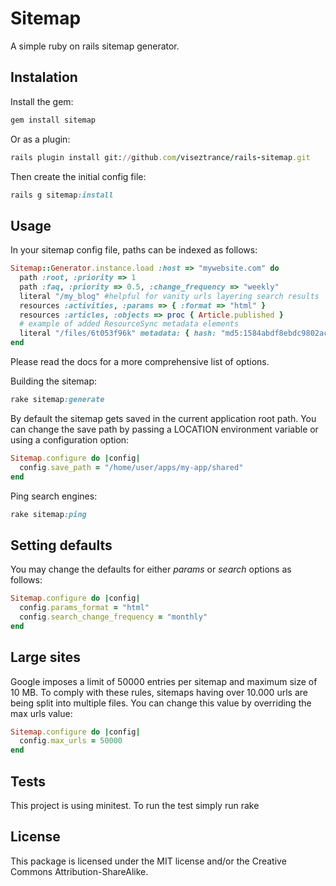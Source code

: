# Sitemap

A simple ruby on rails sitemap generator.

## Instalation

Install the gem:

```ruby
gem install sitemap
```

Or as a plugin:

```ruby
rails plugin install git://github.com/viseztrance/rails-sitemap.git
```

Then create the initial config file:

```ruby
rails g sitemap:install
```

## Usage

In your sitemap config file, paths can be indexed as follows:

```ruby
Sitemap::Generator.instance.load :host => "mywebsite.com" do
  path :root, :priority => 1
  path :faq, :priority => 0.5, :change_frequency => "weekly"
  literal "/my_blog" #helpful for vanity urls layering search results
  resources :activities, :params => { :format => "html" }
  resources :articles, :objects => proc { Article.published }
  # example of added ResourceSync metadata elements
  literal "/files/6t053f96k" metadata: { hash: "md5:1584abdf8ebdc9802ac0c6a7402c03b6", length: "8876", type: "text/html" }
end
```

Please read the docs for a more comprehensive list of options.

Building the sitemap:

```ruby
rake sitemap:generate
```

By default the sitemap gets saved in the current application root path. You can change the save path by passing a LOCATION environment variable or using a configuration option:

```ruby
Sitemap.configure do |config|
  config.save_path = "/home/user/apps/my-app/shared"
end
```

Ping search engines:

```ruby
rake sitemap:ping
```

## Setting defaults

You may change the defaults for either *params* or *search* options as follows:

```ruby
Sitemap.configure do |config|
  config.params_format = "html"
  config.search_change_frequency = "monthly"
end
```

## Large sites

Google imposes a limit of 50000 entries per sitemap and maximum size of 10 MB. To comply with these rules,
sitemaps having over 10.000 urls are being split into multiple files. You can change this value by overriding the max urls value:

```ruby
Sitemap.configure do |config|
  config.max_urls = 50000
end
```

## Tests

This project is using minitest. To run the test simply run rake


## License

This package is licensed under the MIT license and/or the Creative
Commons Attribution-ShareAlike.
